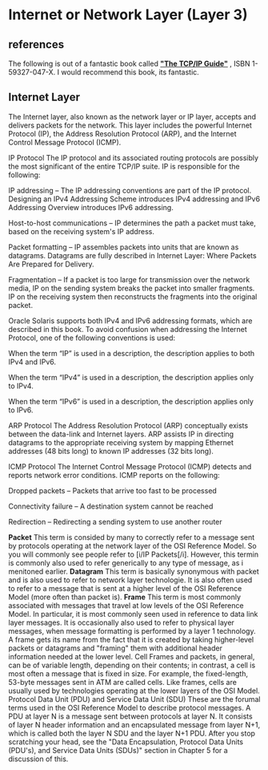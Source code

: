# Internet or Network Layer (Layer 3)

## references

The following is out of a fantastic book called **["The TCP/IP Guide"](http://www.tcpipguide.com/index.htm)** , ISBN 1-59327-047-X. I would recommend this book, its fantastic.

## Internet Layer

The Internet layer, also known as the network layer or IP layer, accepts and delivers packets for the network. This layer includes the powerful Internet Protocol (IP), the Address Resolution Protocol (ARP), and the Internet Control Message Protocol (ICMP).

IP Protocol
The IP protocol and its associated routing protocols are possibly the most significant of the entire TCP/IP suite. IP is responsible for the following:

IP addressing – The IP addressing conventions are part of the IP protocol. Designing an IPv4 Addressing Scheme introduces IPv4 addressing and IPv6 Addressing Overview introduces IPv6 addressing.

Host-to-host communications – IP determines the path a packet must take, based on the receiving system's IP address.

Packet formatting – IP assembles packets into units that are known as datagrams. Datagrams are fully described in Internet Layer: Where Packets Are Prepared for Delivery.

Fragmentation – If a packet is too large for transmission over the network media, IP on the sending system breaks the packet into smaller fragments. IP on the receiving system then reconstructs the fragments into the original packet.

Oracle Solaris supports both IPv4 and IPv6 addressing formats, which are described in this book. To avoid confusion when addressing the Internet Protocol, one of the following conventions is used:

When the term “IP” is used in a description, the description applies to both IPv4 and IPv6.

When the term “IPv4” is used in a description, the description applies only to IPv4.

When the term “IPv6” is used in a description, the description applies only to IPv6.

ARP Protocol
The Address Resolution Protocol (ARP) conceptually exists between the data-link and Internet layers. ARP assists IP in directing datagrams to the appropriate receiving system by mapping Ethernet addresses (48 bits long) to known IP addresses (32 bits long).

ICMP Protocol
The Internet Control Message Protocol (ICMP) detects and reports network error conditions. ICMP reports on the following:

Dropped packets – Packets that arrive too fast to be processed

Connectivity failure – A destination system cannot be reached

Redirection – Redirecting a sending system to use another router

**Packet** This term is consided by many to correctly refer to a message sent by protocols operating at the network layer of the OSI Reference Model. So you will commonly see people refer to [i/IP Packets[/i]. However, this termin is commonly also used to refer generically to any type of message, as i menitoned earlier.
**Datagram** This term is basically synonymous with packet and is also used to refer to network layer technologie. It is also often used to refer to a message that is sent at a higher level of the OSI Reference Model (more often than packet is).
**Frame** This term is most commonly associated with messages that travel at low levels of the OSI Reference Model. In particular, it is most commonly seen used in reference to data link layer messages. It is occasionally also used to refer to physical layer messages, when message formatting is performed by a layer 1 technology. A frame gets its name from the fact that it is created by taking higher-level packets or datagrams and "framing" them with additional header information needed at the lower level.
Cell Frames and packets, in general, can be of variable length, depending on their contents; in contrast, a cell is most often a message that is fixed in size. For example, the fixed-length, 53-byte messages sent in ATM are called cells. Like frames, cells are usually used by technologies operating at the lower layers of the OSI Model.
Protocol Data Unit (PDU) and Service Data Unit (SDU) These are the forumal terms used in the OSI Reference Model to describe protocol messages. A PDU at layer N is a message sent between protocols at layer N. It consists of layer N header information and an encapsulated message from layer N+1, which is called both the layer N SDU and the layer N+1 PDU. After you stop scratching your head, see the "Data Encapsulation, Protocol Data Units (PDU's), and Service Data Units (SDUs)" section in Chapter 5 for a discussion of this.
